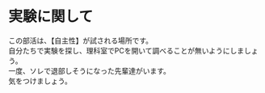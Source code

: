 # 実験に関して

この部活は、【自主性】が試される場所です。  
自分たちで実験を探し、理科室でPCを開いて調べることが無いようにしましょう。  
一度、ソレで退部しそうになった先輩達がいます。  
気をつけましょう。
